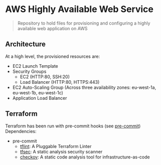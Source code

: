 # AWS Highly Available Web Service
> Repository to hold files for provisioning and configuring a highly available web application on AWS

## Architecture
At a high level, the provisioned resources are:
- EC2 Launch Template
- Security Groups
    - EC2 (HTTP:80, SSH:20)
    - Load Balancer (HTTP:80, HTTPS:443)
- EC2 Auto-Scaling Group (Across three availability zones: eu-west-1a, eu-west-1b, eu-west-1c)
- Application Load Balancer

## Terraform
Terraform has been run with pre-commit hooks (see [pre-commit](https://pre-commit.com/))
Dependencies:
- pre-commit
    - [tflint](https://github.com/terraform-linters/tflint): A Pluggable Terraform Linter
    - [tfsec](https://aquasecurity.github.io/tfsec/): A static analysis security scanner
    - [checkov](https://github.com/bridgecrewio/checkov): A static code analysis tool for infrastructure-as-code
